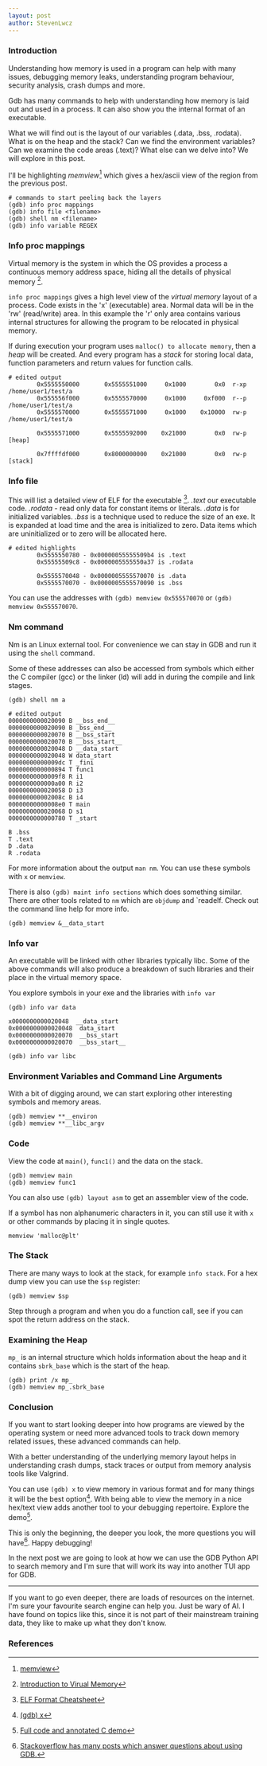```yaml
---
layout: post
author: StevenLwcz
---
```

### Introduction

Understanding how memory is used in a program can help with many issues, debugging memory leaks, understanding program behaviour, security analysis, crash dumps and more.

Gdb has many commands to help with understanding how memory is laid out and used in a process. It can also show you the internal format of an executable.

What we will find out is the layout of our variables (.data, .bss, .rodata). What is on the heap and the stack? Can we find the environment variables? Can we examine the code areas (.text)? What else can we delve into? We will explore in this post.

I'll be highlighting *memview*[^3] which gives a hex/ascii view of the region from the previous post.

```
# commands to start peeling back the layers
(gdb) info proc mappings
(gdb) info file <filename>
(gdb) shell nm <filename>
(gdb) info variable REGEX
```

### Info proc mappings

Virtual memory is the system in which the OS provides a process a continuous memory address space, hiding all the details of physical memory [^7].

`info proc mappings` gives a high level view of the *virtual memory* layout of a process. Code exists in the 'x' (executable) area. Normal data will be in the 'rw' (read/write) area. In this example the 'r' only area contains various internal structures for allowing the program to be relocated in physical memory.

If during execution your program uses `malloc() to allocate memory`, then a *heap* will be created. And every program has a *stack* for storing local data, function parameters and return values for function calls.

```
# edited output
        0x5555550000       0x5555551000     0x1000        0x0  r-xp   /home/user1/test/a
        0x555556f000       0x5555570000     0x1000     0xf000  r--p   /home/user1/test/a
        0x5555570000       0x5555571000     0x1000    0x10000  rw-p   /home/user1/test/a

        0x5555571000       0x5555592000    0x21000        0x0  rw-p   [heap]

        0x7ffffdf000       0x8000000000    0x21000        0x0  rw-p   [stack]
```

### Info file

This will list a detailed view of ELF for the executable [^1]. *.text* our executable code. *.rodata* - read only data for constant items or literals. *.data* is for initialized variables. *.bss* is a technique used to reduce the size of an exe. It is expanded at load time and the area is initialized to zero. Data items which are uninitialized or to zero will be allocated here.


```
# edited highlights
        0x5555550780 - 0x00000055555509b4 is .text
        0x55555509c8 - 0x0000005555550a37 is .rodata

        0x5555570048 - 0x0000005555570070 is .data
        0x5555570070 - 0x0000005555570090 is .bss
```
You can use the addresses with  `(gdb) memview 0x555570070` or `(gdb) memview 0x555570070`.

### Nm command

Nm is an Linux external tool. For convenience we can stay in GDB and run it using the `shell` command.

Some of these addresses can also be accessed from symbols which either the C compiler (gcc) or the linker (ld) will add in during the compile and link stages.

```
(gdb) shell nm a

# edited output
0000000000020090 B __bss_end__
0000000000020090 B _bss_end__
0000000000020070 B __bss_start
0000000000020070 B __bss_start__
0000000000020048 D __data_start
0000000000020048 W data_start
00000000000009dc T _fini
0000000000000894 T func1
00000000000009f8 R i1
0000000000000a00 R i2
0000000000020058 D i3
000000000002008c B i4
00000000000008e0 T main
0000000000020068 D s1
0000000000000780 T _start
```

```
B .bss
T .text
D .data
R .rodata
```

For more information about the output `man nm`. You can use these symbols with `x` or `memview`.

There is also `(gdb) maint info sections` which does something similar. There are other tools related to `nm` which are `objdump` and `readelf. Check out the command line help for more info.
```
(gdb) memview &__data_start
```

### Info var

An executable will be linked with other libraries typically libc. Some of the above commands will also produce a breakdown of such libraries and their place in the virtual memory space.

You explore symbols in your exe and the libraries with  `info var`

```
(gdb) info var data

x0000000000020048  __data_start
0x0000000000020048  data_start
0x0000000000020070  __bss_start
0x0000000000020070  __bss_start__
```

```
(gdb) info var libc
```

### Environment Variables and Command Line Arguments

With a bit of digging around, we can start exploring other interesting symbols and memory areas.

```
(gdb) memview **__environ
(gdb) memview **__libc_argv
```

### Code

View the code at `main()`, `func1()` and the data on the stack.

```
(gdb) memview main
(gdb) memview func1
```

You can also use `(gdb) layout asm` to get an assembler view of the code.

If a symbol has non alphanumeric characters in it, you can still use it with `x` or other commands by placing it in single quotes.

```
memview 'malloc@plt'
```

### The Stack

There are many ways to look at the stack, for example `info stack`. For a hex dump view you can use the `$sp` register:

```
(gdb) memview $sp
```

Step through a program and when you do a function call, see if you can spot the return address on the stack.

### Examining the Heap

`mp_` is an internal structure which holds information about the heap and it contains `sbrk_base` which is the start of the heap.

```
(gdb) print /x mp_
(gdb) memview mp_.sbrk_base
```

### Conclusion

If you want to start looking deeper into how programs are viewed by the operating system or need more advanced tools to track down memory related issues, these advanced commands can help.

With a better understanding of the underlying memory layout helps in understanding crash dumps, stack traces or output from memory analysis tools like Valgrind.

You can use `(gdb) x` to view memory in various format and for many things it will be the best option[^5]. With being able to view the memory in a nice hex/text view adds another tool to your debugging repertoire. Explore the demo[^4].


This is only the beginning, the deeper you look, the more questions you will have[^2]. Happy debugging!

In the next post we are going to look at how we can use the GDB Python API to search memory and I'm sure that will work its way into another TUI app for GDB.

-------------------
If you want to go even deeper, there are loads of resources on the internet. I'm sure your favourite search engine can help you. Just be wary of AI. I have found on topics like this, since it is not part of their mainstream training data, they like to make up what they don't know. 

### References

[^1]: [ELF Format Cheatsheet](https://gist.github.com/x0nu11byt3/bcb35c3de461e5fb66173071a2379779)
[^2]: [Stackoverflow has many posts which answer questions about using GDB.](https://stackoverflow.com/questions/tagged/gdb)
[^3]: [memview](https://stevenlwcz.github.io/2024/10/21/A-Memory-View-Tui-Window-For-Gdb.html)
[^4]: [Full code and annotated C demo](https://github.com/StevenLwcz/gdb-python-blog/blob/post12)
[^5]: [(gdb) x](https://sourceware.org/gdb/current/onlinedocs/gdb.html/Memory.html#index-examining-memory)
[^7]: [Introduction to Virual Memory](https://performanceengineeringin.wordpress.com/2019/11/04/understanding-virtual-memory)
